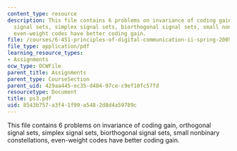 ```yaml
---
content_type: resource
description: This file contains 6 problems on invariance of coding gain, orthogonal
  signal sets, simplex signal sets, biorthogonal signal sets, small nonbinary constellations,
  even-weight codes have better coding gain.
file: /courses/6-451-principles-of-digital-communication-ii-spring-2005/8543b757a3f41f99a5482d8d4a59789c_ps3.pdf
file_type: application/pdf
learning_resource_types:
- Assignments
ocw_type: OCWFile
parent_title: Assignments
parent_type: CourseSection
parent_uid: 429aa445-ec35-d484-97ce-c9ef10fc57fd
resourcetype: Document
title: ps3.pdf
uid: 8543b757-a3f4-1f99-a548-2d8d4a59789c
---
```

This file contains 6 problems on invariance of coding gain, orthogonal signal sets, simplex signal sets, biorthogonal signal sets, small nonbinary constellations, even-weight codes have better coding gain.

